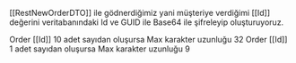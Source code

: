 [[RestNewOrderDTO]] ile gödnerdiğimiz yani müşteriye verdiğimi [[Id]] değerini veritabanındaki Id ve GUID ile Base64 ile şifreleyip oluşturuyoruz.

Order [[Id]] 10 adet sayıdan oluşursa Max karakter uzunluğu 32
Order [[Id]] 1 adet sayıdan oluşursa Max karakter uzunluğu 9
